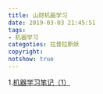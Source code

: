 ```yaml
---
title: 山财机器学习
date: 2019-03-03 21:45:51
tags:
- 机器学习
categoties: 拉普拉斯妖
copyright:
notshow: true
---
```

1.[机器学习笔记（1）](http://jinzhnegxu.online/2019/02/27/机器学习笔记-1/)